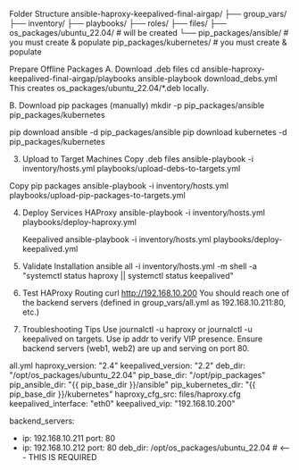 Folder Structure
ansible-haproxy-keepalived-final-airgap/
├── group_vars/
├── inventory/
├── playbooks/
├── roles/
├── files/
├── os_packages/ubuntu_22.04/     # will be created
└── pip_packages/ansible/         # you must create & populate
    pip_packages/kubernetes/      # you must create & populate


Prepare Offline Packages
 A. Download .deb files
cd ansible-haproxy-keepalived-final-airgap/playbooks
ansible-playbook download_debs.yml
This creates os_packages/ubuntu_22.04/*.deb locally.

B. Download pip packages (manually)
mkdir -p pip_packages/ansible pip_packages/kubernetes

pip download ansible -d pip_packages/ansible
pip download kubernetes -d pip_packages/kubernetes

3. Upload to Target Machines
Copy .deb files
ansible-playbook -i inventory/hosts.yml playbooks/upload-debs-to-targets.yml

Copy pip packages
ansible-playbook -i inventory/hosts.yml playbooks/upload-pip-packages-to-targets.yml

4. Deploy Services
   HAProxy
   ansible-playbook -i inventory/hosts.yml playbooks/deploy-haproxy.yml

   Keepalived
   ansible-playbook -i inventory/hosts.yml playbooks/deploy-keepalived.yml

5. Validate Installation
   ansible all -i inventory/hosts.yml -m shell -a "systemctl status haproxy || systemctl status keepalived"

6. Test HAProxy Routing
   curl http://192.168.10.200
You should reach one of the backend servers (defined in group_vars/all.yml as 192.168.10.211:80, etc.)

 7. Troubleshooting Tips
    Use journalctl -u haproxy or journalctl -u keepalived on targets.
    Use ip addr to verify VIP presence.
    Ensure backend servers (web1, web2) are up and serving on port 80.


all.yml
haproxy_version: "2.4"
keepalived_version: "2.2"
deb_dir: "/opt/os_packages/ubuntu_22.04"
pip_base_dir: "/opt/pip_packages"
pip_ansible_dir: "{{ pip_base_dir }}/ansible"
pip_kubernetes_dir: "{{ pip_base_dir }}/kubernetes"
haproxy_cfg_src: files/haproxy.cfg
keepalived_interface: "eth0"
keepalived_vip: "192.168.10.200"

backend_servers:
  - ip: 192.168.10.211
    port: 80
  - ip: 192.168.10.212
    port: 80
  deb_dir: /opt/os_packages/ubuntu_22.04   # <--- THIS IS REQUIRED
